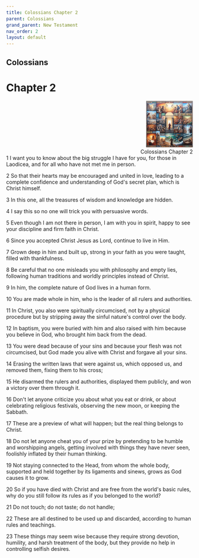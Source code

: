 ```yaml
---
title: Colossians Chapter 2
parent: Colossians
grand_parent: New Testament
nav_order: 2
layout: default
---
```


## Colossians

# Chapter 2

<div style="clear: both; text-align: right;">
    <img src="/assets/Image/Colossians/500/2.jpg" alt="Colossians Chapter 2" class="chapter-image" style="max-width: 25%; height: auto;"/>
    <figcaption style="font-size: 14px;">Colossians Chapter 2</figcaption>
</div>
1 I want you to know about the big struggle I have for you, for those in Laodicea, and for all who have not met me in person.

2 So that their hearts may be encouraged and united in love, leading to a complete confidence and understanding of God's secret plan, which is Christ himself.

3 In this one, all the treasures of wisdom and knowledge are hidden.

4 I say this so no one will trick you with persuasive words.

5 Even though I am not there in person, I am with you in spirit, happy to see your discipline and firm faith in Christ.

6 Since you accepted Christ Jesus as Lord, continue to live in Him.

7 Grown deep in him and built up, strong in your faith as you were taught, filled with thankfulness.

8 Be careful that no one misleads you with philosophy and empty lies, following human traditions and worldly principles instead of Christ.

9 In him, the complete nature of God lives in a human form.

10 You are made whole in him, who is the leader of all rulers and authorities.

11 In Christ, you also were spiritually circumcised, not by a physical procedure but by stripping away the sinful nature's control over the body.

12 In baptism, you were buried with him and also raised with him because you believe in God, who brought him back from the dead.

13 You were dead because of your sins and because your flesh was not circumcised, but God made you alive with Christ and forgave all your sins.

14 Erasing the written laws that were against us, which opposed us, and removed them, fixing them to his cross;

15 He disarmed the rulers and authorities, displayed them publicly, and won a victory over them through it.

16 Don't let anyone criticize you about what you eat or drink, or about celebrating religious festivals, observing the new moon, or keeping the Sabbath.

17 These are a preview of what will happen; but the real thing belongs to Christ.

18 Do not let anyone cheat you of your prize by pretending to be humble and worshipping angels, getting involved with things they have never seen, foolishly inflated by their human thinking.

19 Not staying connected to the Head, from whom the whole body, supported and held together by its ligaments and sinews, grows as God causes it to grow.

20 So if you have died with Christ and are free from the world's basic rules, why do you still follow its rules as if you belonged to the world?

21 Do not touch; do not taste; do not handle;

22 These are all destined to be used up and discarded, according to human rules and teachings.

23 These things may seem wise because they require strong devotion, humility, and harsh treatment of the body, but they provide no help in controlling selfish desires.


